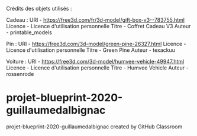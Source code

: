 Crédits des objets utilisés :

Cadeau :
	URl - https://free3d.com/fr/3d-model/gift-box-v3--783755.html
	Licence - Licence d'utilisation personnelle
	Titre - Coffret Cadeau V3 
	Auteur - printable_models
	
Pin :
	URl - https://free3d.com/3d-model/green-pine-26327.html
	Licence - Licence d'utilisation personnelle
	Titre - Green Pine 
	Auteur - texackuu
	
Voiture :
	URl - https://free3d.com/3d-model/humvee-vehicle-49947.html
	Licence - Licence d'utilisation personnelle
	Titre -	Humvee Vehicle 
	Auteur - rossenrode


# projet-blueprint-2020-guillaumedalbignac
projet-blueprint-2020-guillaumedalbignac created by GitHub Classroom
